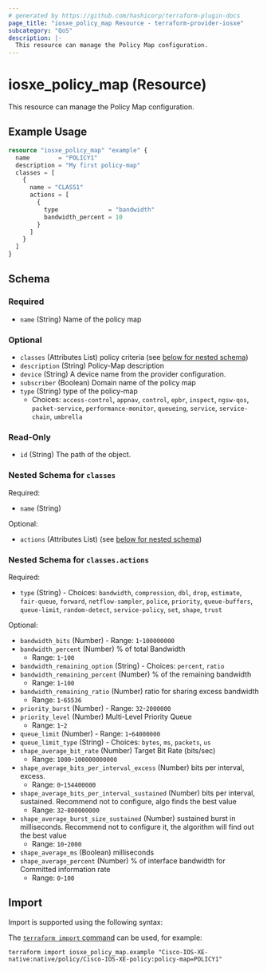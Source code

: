 ```yaml
---
# generated by https://github.com/hashicorp/terraform-plugin-docs
page_title: "iosxe_policy_map Resource - terraform-provider-iosxe"
subcategory: "QoS"
description: |-
  This resource can manage the Policy Map configuration.
---
```


# iosxe_policy_map (Resource)

This resource can manage the Policy Map configuration.

## Example Usage

```terraform
resource "iosxe_policy_map" "example" {
  name        = "POLICY1"
  description = "My first policy-map"
  classes = [
    {
      name = "CLASS1"
      actions = [
        {
          type              = "bandwidth"
          bandwidth_percent = 10
        }
      ]
    }
  ]
}
```

<!-- schema generated by tfplugindocs -->
## Schema

### Required

- `name` (String) Name of the policy map

### Optional

- `classes` (Attributes List) policy criteria (see [below for nested schema](#nestedatt--classes))
- `description` (String) Policy-Map description
- `device` (String) A device name from the provider configuration.
- `subscriber` (Boolean) Domain name of the policy map
- `type` (String) type of the policy-map
  - Choices: `access-control`, `appnav`, `control`, `epbr`, `inspect`, `ngsw-qos`, `packet-service`, `performance-monitor`, `queueing`, `service`, `service-chain`, `umbrella`

### Read-Only

- `id` (String) The path of the object.

<a id="nestedatt--classes"></a>
### Nested Schema for `classes`

Required:

- `name` (String)

Optional:

- `actions` (Attributes List) (see [below for nested schema](#nestedatt--classes--actions))

<a id="nestedatt--classes--actions"></a>
### Nested Schema for `classes.actions`

Required:

- `type` (String) - Choices: `bandwidth`, `compression`, `dbl`, `drop`, `estimate`, `fair-queue`, `forward`, `netflow-sampler`, `police`, `priority`, `queue-buffers`, `queue-limit`, `random-detect`, `service-policy`, `set`, `shape`, `trust`

Optional:

- `bandwidth_bits` (Number) - Range: `1`-`100000000`
- `bandwidth_percent` (Number) % of total Bandwidth
  - Range: `1`-`100`
- `bandwidth_remaining_option` (String) - Choices: `percent`, `ratio`
- `bandwidth_remaining_percent` (Number) % of the remaining bandwidth
  - Range: `1`-`100`
- `bandwidth_remaining_ratio` (Number) ratio for sharing excess bandwidth
  - Range: `1`-`65536`
- `priority_burst` (Number) - Range: `32`-`2000000`
- `priority_level` (Number) Multi-Level Priority Queue
  - Range: `1`-`2`
- `queue_limit` (Number) - Range: `1`-`64000000`
- `queue_limit_type` (String) - Choices: `bytes`, `ms`, `packets`, `us`
- `shape_average_bit_rate` (Number) Target Bit Rate (bits/sec)
  - Range: `1000`-`100000000000`
- `shape_average_bits_per_interval_excess` (Number) bits per interval, excess.
  - Range: `0`-`154400000`
- `shape_average_bits_per_interval_sustained` (Number) bits per interval, sustained. Recommend not to configure, algo finds the best value
  - Range: `32`-`800000000`
- `shape_average_burst_size_sustained` (Number) sustained burst in milliseconds. Recommend not to configure it, the algorithm will find out the best value
  - Range: `10`-`2000`
- `shape_average_ms` (Boolean) milliseconds
- `shape_average_percent` (Number) % of interface bandwidth for Committed information rate
  - Range: `0`-`100`

## Import

Import is supported using the following syntax:

The [`terraform import` command](https://developer.hashicorp.com/terraform/cli/commands/import) can be used, for example:

```shell
terraform import iosxe_policy_map.example "Cisco-IOS-XE-native:native/policy/Cisco-IOS-XE-policy:policy-map=POLICY1"
```
